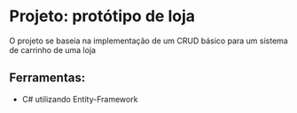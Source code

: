 # Projeto: protótipo de loja
O projeto se baseia na implementação de um CRUD básico para um sistema de carrinho de uma loja
## Ferramentas:
* C# utilizando Entity-Framework
